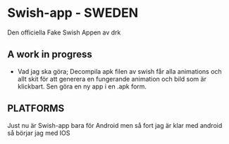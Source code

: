# Swish-app - SWEDEN
Den officiella Fake Swish Appen av drk

## A work in progress
- Vad jag ska göra; Decompila apk filen av swish får alla animations och allt skit för att generera en fungerande animation och bild som är klickbart. Sen göra en ny app i en .apk form. 

## PLATFORMS
Just nu är Swish-app bara för Android men så fort jag är klar med android så börjar jag med IOS
